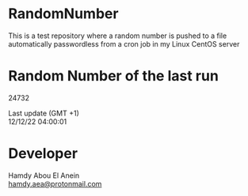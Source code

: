 # RandomNumber    
This is a test repository where a random number is pushed to a file automatically passwordless from a cron job in my Linux CentOS server    
# Random Number of the last run   
24732
      
Last update (GMT +1)    
12/12/22 04:00:01
# Developer    
Hamdy Abou El Anein   
hamdy.aea@protonmail.com
